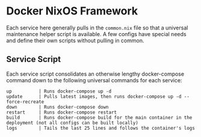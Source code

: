 # Docker NixOS Framework

Each service here generally pulls in the `common.nix` file so that a universal maintenance helper script is available. A few configs have special needs and define their own scripts without pulling in common.

## Service Script

Each service script consolidates an otherwise lengthy docker-compose command down to the following universal commands for each service:

```
up          | Runs docker-compose up -d
update      | Pulls latest images, then runs docker-compose up -d --force-recreate
down        | Runs docker-compose down
restart     | Runs docker-compose restart
build       | Runs docker-compose build for the main container in the deployment (not all configs can be built locally)
logs        | Tails the last 25 lines and follows the container's logs
```